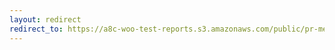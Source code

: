 ```yaml
---
layout: redirect
redirect_to: https://a8c-woo-test-reports.s3.amazonaws.com/public/pr-merge/42928/e2e/index.html
---
```

